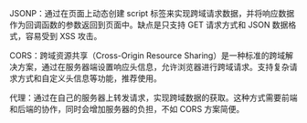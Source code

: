 JSONP：通过在页面上动态创建 script 标签来实现跨域请求数据，并将响应数据作为回调函数的参数返回到页面中。缺点是只支持 GET 请求方式和 JSON 数据格式，容易受到 XSS 攻击。

CORS：跨域资源共享（Cross-Origin Resource Sharing）是一种标准的跨域解决方案，通过在服务器端设置响应头信息，允许浏览器进行跨域请求。支持复杂请求方式和自定义头信息等功能，推荐使用。

代理：通过在自己的服务器上转发请求，实现跨域数据的获取。这种方式需要前端和后端的协作，同时会增加服务器的负担，不如 CORS 方案简便。

